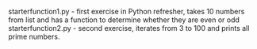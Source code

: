 starterfunction1.py - first exercise in Python refresher, takes 10 numbers from list and has a function to determine whether they are even or odd
starterfunction2.py - second exercise, iterates from 3 to 100 and prints all prime numbers.
